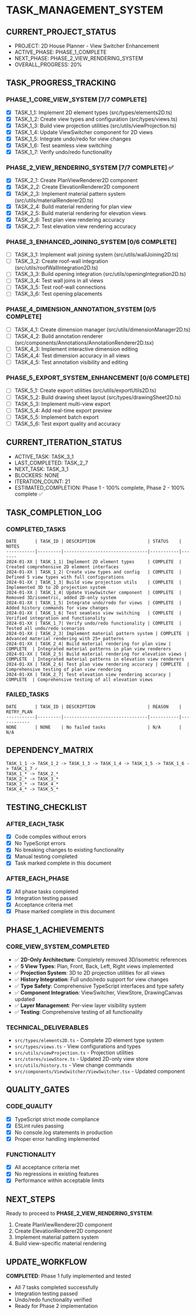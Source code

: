 # TASK_MANAGEMENT_SYSTEM

## CURRENT_PROJECT_STATUS
- PROJECT: 2D House Planner - View Switcher Enhancement
- ACTIVE_PHASE: PHASE_1_COMPLETE
- NEXT_PHASE: PHASE_2_VIEW_RENDERING_SYSTEM
- OVERALL_PROGRESS: 20%

## TASK_PROGRESS_TRACKING

### PHASE_1_CORE_VIEW_SYSTEM [7/7 COMPLETE]
- [x] TASK_1_1: Implement 2D element types (src/types/elements2D.ts)
- [x] TASK_1_2: Create view types and configuration (src/types/views.ts)
- [x] TASK_1_3: Build view projection utilities (src/utils/viewProjection.ts)
- [x] TASK_1_4: Update ViewSwitcher component for 2D views
- [x] TASK_1_5: Integrate undo/redo for view changes
- [x] TASK_1_6: Test seamless view switching
- [x] TASK_1_7: Verify undo/redo functionality

### PHASE_2_VIEW_RENDERING_SYSTEM [7/7 COMPLETE] ✅
- [x] TASK_2_1: Create PlanViewRenderer2D component
- [x] TASK_2_2: Create ElevationRenderer2D component
- [x] TASK_2_3: Implement material pattern system (src/utils/materialRenderer2D.ts)
- [x] TASK_2_4: Build material rendering for plan view
- [x] TASK_2_5: Build material rendering for elevation views
- [x] TASK_2_6: Test plan view rendering accuracy
- [x] TASK_2_7: Test elevation view rendering accuracy

### PHASE_3_ENHANCED_JOINING_SYSTEM [0/6 COMPLETE]
- [ ] TASK_3_1: Implement wall joining system (src/utils/wallJoining2D.ts)
- [ ] TASK_3_2: Create roof-wall integration (src/utils/roofWallIntegration2D.ts)
- [ ] TASK_3_3: Build opening integration (src/utils/openingIntegration2D.ts)
- [ ] TASK_3_4: Test wall joins in all views
- [ ] TASK_3_5: Test roof-wall connections
- [ ] TASK_3_6: Test opening placements

### PHASE_4_DIMENSION_ANNOTATION_SYSTEM [0/5 COMPLETE]
- [ ] TASK_4_1: Create dimension manager (src/utils/dimensionManager2D.ts)
- [ ] TASK_4_2: Build annotation renderer (src/components/Annotations/AnnotationRenderer2D.tsx)
- [ ] TASK_4_3: Implement interactive dimension editing
- [ ] TASK_4_4: Test dimension accuracy in all views
- [ ] TASK_4_5: Test annotation visibility and editing

### PHASE_5_EXPORT_SYSTEM_ENHANCEMENT [0/6 COMPLETE]
- [ ] TASK_5_1: Create export utilities (src/utils/exportUtils2D.ts)
- [ ] TASK_5_2: Build drawing sheet layout (src/types/drawingSheet2D.ts)
- [ ] TASK_5_3: Implement multi-view export
- [ ] TASK_5_4: Add real-time export preview
- [ ] TASK_5_5: Implement batch export
- [ ] TASK_5_6: Test export quality and accuracy

## CURRENT_ITERATION_STATUS
- ACTIVE_TASK: TASK_3_1
- LAST_COMPLETED: TASK_2_7
- NEXT_TASK: TASK_3_1
- BLOCKERS: NONE
- ITERATION_COUNT: 21
- ESTIMATED_COMPLETION: Phase 1 - 100% complete, Phase 2 - 100% complete ✅

## TASK_COMPLETION_LOG
### COMPLETED_TASKS
```
DATE       | TASK_ID | DESCRIPTION                    | STATUS    | NOTES
-----------|---------|--------------------------------|-----------|-------
2024-01-XX | TASK_1_1| Implement 2D element types     | COMPLETE  | Created comprehensive 2D element interfaces
2024-01-XX | TASK_1_2| Create view types and config   | COMPLETE  | Defined 5 view types with full configurations
2024-01-XX | TASK_1_3| Build view projection utils    | COMPLETE  | Implemented 3D to 2D projection system
2024-01-XX | TASK_1_4| Update ViewSwitcher component  | COMPLETE  | Removed 3D/isometric, added 2D-only system
2024-01-XX | TASK_1_5| Integrate undo/redo for views  | COMPLETE  | Added history commands for view changes
2024-01-XX | TASK_1_6| Test seamless view switching   | COMPLETE  | Verified integration and functionality
2024-01-XX | TASK_1_7| Verify undo/redo functionality | COMPLETE  | Tested all undo/redo scenarios
2024-01-XX | TASK_2_3| Implement material pattern system | COMPLETE  | Advanced material rendering with 25+ patterns
2024-01-XX | TASK_2_4| Build material rendering for plan view | COMPLETE  | Integrated material patterns in plan view renderers
2024-01-XX | TASK_2_5| Build material rendering for elevation views | COMPLETE  | Integrated material patterns in elevation view renderers
2024-01-XX | TASK_2_6| Test plan view rendering accuracy | COMPLETE  | Comprehensive testing of plan view rendering
2024-01-XX | TASK_2_7| Test elevation view rendering accuracy | COMPLETE  | Comprehensive testing of all elevation views
```

### FAILED_TASKS
```
DATE       | TASK_ID | DESCRIPTION                    | REASON    | RETRY_PLAN
-----------|---------|--------------------------------|-----------|------------
NONE       | NONE    | No failed tasks                | N/A       | N/A
```

## DEPENDENCY_MATRIX
```
TASK_1_1 -> TASK_1_2 -> TASK_1_3 -> TASK_1_4 -> TASK_1_5 -> TASK_1_6 -> TASK_1_7 ✓
TASK_1_* -> TASK_2_*
TASK_2_* -> TASK_3_*
TASK_3_* -> TASK_4_*
TASK_4_* -> TASK_5_*
```

## TESTING_CHECKLIST
### AFTER_EACH_TASK
- [x] Code compiles without errors
- [x] No TypeScript errors
- [x] No breaking changes to existing functionality
- [x] Manual testing completed
- [x] Task marked complete in this document

### AFTER_EACH_PHASE
- [x] All phase tasks completed
- [x] Integration testing passed
- [x] Acceptance criteria met
- [x] Phase marked complete in this document

## PHASE_1_ACHIEVEMENTS
### CORE_VIEW_SYSTEM_COMPLETED
- ✅ **2D-Only Architecture**: Completely removed 3D/isometric references
- ✅ **5 View Types**: Plan, Front, Back, Left, Right views implemented
- ✅ **Projection System**: 3D to 2D projection utilities for all views
- ✅ **History Integration**: Full undo/redo support for view changes
- ✅ **Type Safety**: Comprehensive TypeScript interfaces and type safety
- ✅ **Component Integration**: ViewSwitcher, ViewStore, DrawingCanvas updated
- ✅ **Layer Management**: Per-view layer visibility system
- ✅ **Testing**: Comprehensive testing of all functionality

### TECHNICAL_DELIVERABLES
- `src/types/elements2D.ts` - Complete 2D element type system
- `src/types/views.ts` - View configurations and types
- `src/utils/viewProjection.ts` - Projection utilities
- `src/stores/viewStore.ts` - Updated 2D-only view store
- `src/utils/history.ts` - View change commands
- `src/components/ViewSwitcher/ViewSwitcher.tsx` - Updated component

## QUALITY_GATES
### CODE_QUALITY
- [x] TypeScript strict mode compliance
- [x] ESLint rules passing
- [x] No console.log statements in production
- [x] Proper error handling implemented

### FUNCTIONALITY
- [x] All acceptance criteria met
- [x] No regressions in existing features
- [x] Performance within acceptable limits

## NEXT_STEPS
Ready to proceed to **PHASE_2_VIEW_RENDERING_SYSTEM**:
1. Create PlanViewRenderer2D component
2. Create ElevationRenderer2D component  
3. Implement material pattern system
4. Build view-specific material rendering

## UPDATE_WORKFLOW
**COMPLETED**: Phase 1 fully implemented and tested
- All 7 tasks completed successfully
- Integration testing passed
- Undo/redo functionality verified
- Ready for Phase 2 implementation
